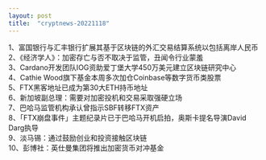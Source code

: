 ```yaml
---
layout: post
title:  "cryptnews-20221118"
---
```

1、富国银行与汇丰银行扩展其基于区块链的外汇交易结算系统以包括离岸人民币  
2、《经济学人》：加密存亡与否不取决于监管，丑闻令行业蒙羞  
3、Cardano开发团队IOG资助爱丁堡大学450万美元建立区块链研究中心  
4、Cathie Wood旗下基金本周多次加仓Coinbase等数字货币类股票  
5、FTX黑客地址已成为第30大ETH持币地址  
6、新加坡副总理：需要对加密投机和交易采取强硬立场  
7、巴哈马监管机构承认曾指示SBF转移FTX资产  
8、「FTX崩盘事件」主题纪录片已于巴哈马开机启拍，奥斯卡提名导演David Darg执导  
9、淡马锡：通过鼓励创业和投资接触区块链  
10、彭博社：英仕曼集团将推出加密货币对冲基金  
